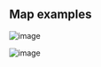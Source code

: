 ## Map examples
![image](https://github.com/user-attachments/assets/1206ea5f-136b-4b76-9214-216e1f809dae)

![image](https://github.com/user-attachments/assets/8a7a1464-d6f7-4b73-a89c-dc2a2a05e845)

